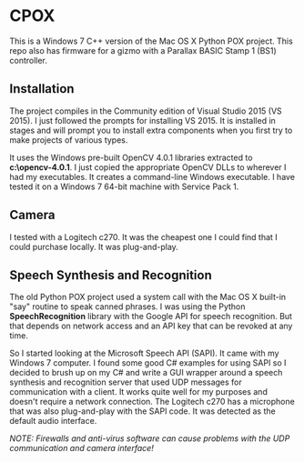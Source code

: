 # CPOX

This is a Windows 7 C++ version of the Mac OS X Python POX project.  This repo
also has firmware for a gizmo with a Parallax BASIC Stamp 1 (BS1) controller.

## Installation

The project compiles in the Community edition of Visual Studio 2015 (VS 2015).
I just followed the prompts for installing VS 2015.  It is installed in stages and will prompt you
to install extra components when you first try to make projects of various types.

It uses the Windows pre-built OpenCV 4.0.1 libraries extracted to **c:\opencv-4.0.1**.
I just copied the appropriate OpenCV DLLs to wherever I had my executables.  It creates a
command-line Windows executable.  I have tested it on a Windows 7 64-bit machine with Service Pack 1.

## Camera

I tested with a Logitech c270.  It was the cheapest one I could find that I could purchase locally.  It was plug-and-play.

## Speech Synthesis and Recognition

The old Python POX project used a system call with the Mac OS X built-in "say" routine
to speak canned phrases.  I was using the Python **SpeechRecognition** library with the
Google API for speech recognition.  But that depends on network access and an API key
that can be revoked at any time.

So I started looking at the Microsoft Speech API (SAPI).  It came with my Windows 7 computer.
I found some good C# examples for using SAPI so I decided to brush up on my C# and write a
GUI wrapper around a speech synthesis and recognition server that used UDP messages for
communication with a client.  It works quite well for my purposes and doesn't require a
network connection.  The Logitech c270 has a microphone that was also plug-and-play with
the SAPI code.  It was detected as the default audio interface.

*NOTE: Firewalls and anti-virus software can cause problems with the UDP communication and camera interface!*
